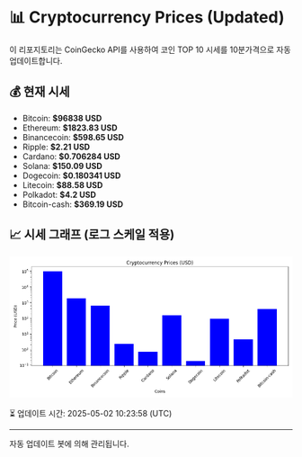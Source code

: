
# 📊 Cryptocurrency Prices (Updated)

이 리포지토리는 CoinGecko API를 사용하여 코인 TOP 10 시세를 10분가격으로 자동 업데이트합니다.

## 💰 현재 시세
- Bitcoin: **$96838 USD**
- Ethereum: **$1823.83 USD**
- Binancecoin: **$598.65 USD**
- Ripple: **$2.21 USD**
- Cardano: **$0.706284 USD**
- Solana: **$150.09 USD**
- Dogecoin: **$0.180341 USD**
- Litecoin: **$88.58 USD**
- Polkadot: **$4.2 USD**
- Bitcoin-cash: **$369.19 USD**

## 📈 시세 그래프 (로그 스케일 적용)
![Crypto Prices](crypto_prices.png)

⏳ 업데이트 시간: 2025-05-02 10:23:58 (UTC)

---
자동 업데이트 봇에 의해 관리됩니다.
